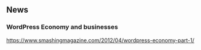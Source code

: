 ## News

### WordPress Economy and businesses
https://www.smashingmagazine.com/2012/04/wordpress-economy-part-1/